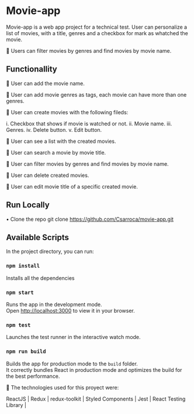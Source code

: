 # Movie-app

Movie-app is a web app project for a technical test. User can personalize a list of movies, with a title, genres and a checkbox for mark as whatched the movie.

🔹 Users can filter movies by genres and find movies by movie name.

## Functionallity

🔹 User can add the movie name.

🔹 User can add movie genres as tags, each movie can have more than one genres.

🔹 User can create movies with the following fileds:

i. Checkbox that shows if movie is watched or not.
ii. Movie name.
iii. Genres.
iv. Delete button.
v. Edit button.

🔹 User can see a list with the created movies.

🔹 User can search a movie by movie title.

🔹 User can filter movies by genres and find movies by movie name.

🔹 User can delete created movies.

🔹 User can edit movie title of a specific created movie.

## Run Locally

• Clone the repo
git clone https://github.com/Csarroca/movie-app.git

## Available Scripts

In the project directory, you can run:

### `npm install`

Installs all the dependencies

### `npm start`

Runs the app in the development mode.\
Open [http://localhost:3000](http://localhost:3000) to view it in your browser.

### `npm test`

Launches the test runner in the interactive watch mode.

### `npm run build`

Builds the app for production mode to the `build` folder.\
It correctly bundles React in production mode and optimizes the build for the best performance.

🔸 The technologies used for this proyect were:

ReactJS | Redux | redux-toolkit | Styled Components | Jest | React Testing Library |
